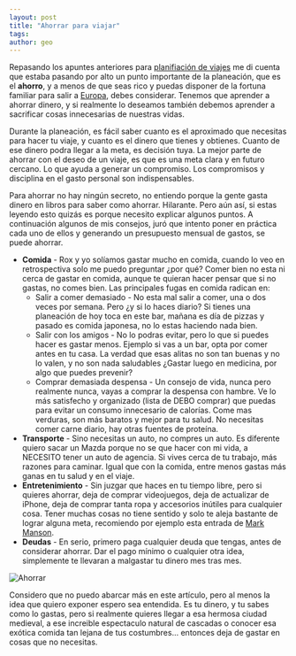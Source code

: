 ```yaml
---
layout: post
title: "Ahorrar para viajar"
tags: 
author: geo
---
```

Repasando los apuntes anteriores para [planifiación de viajes](/planeacion-de-viaje-101/) me di cuenta que estaba pasando por alto un punto importante de la planeación, que es el **ahorro**, y a menos de que seas rico y puedas disponer de la fortuna familiar para salir a [Europa](/tag/europa), debes considerar. Tenemos que aprender a ahorrar dinero, y si realmente lo deseamos también debemos aprender a sacrificar cosas innecesarias de nuestras vidas.

Durante la planeación, es fácil saber cuanto es el aproximado que necesitas para hacer tu viaje, y cuanto es el dinero que tienes y obtienes. Cuanto de ese dinero podra llegar a la meta, es decisión tuya. La mejor parte de ahorrar con el deseo de un viaje, es que es una meta clara y en futuro cercano. Lo que ayuda a generar un compromiso. Los compromisos y disciplina en el gasto personal son indispensables.

Para ahorrar no hay ningún secreto, no entiendo porque la gente gasta dinero en libros para saber como ahorrar. Hilarante. Pero aún así, si estas leyendo esto quizás es porque necesito explicar algunos puntos. A continuación algunos de mis consejos, juró que intento poner en práctica cada uno de ellos y generando un presupuesto mensual de gastos, se puede ahorrar.

* **Comida** - Rox y yo solíamos gastar mucho en comida, cuando lo veo en retrospectiva solo me puedo preguntar ¿por qué? Comer bien no esta ni cerca de gastar en comida, aunque te quieran hacer pensar que si no gastas, no comes bien. Las principales fugas en comida radican en:
	* Salir a comer demasiado - No esta mal salir a comer, una o dos veces por semana. Pero ¿y si lo haces diario? Si tienes una planeación de hoy toca en este bar, mañana es día de pizzas y pasado es comida japonesa, no lo estas haciendo nada bien.
    * Salir con los amigos - No lo podras evitar, pero lo que si puedes hacer es gastar menos. Ejemplo si vas a un bar, opta por comer antes en tu casa. La verdad que esas alitas no son tan buenas y no lo valen, y no son nada saludables ¿Gastar luego en medicina, por algo que puedes prevenir?
    * Comprar demasiada despensa - Un consejo de vida, nunca pero realmente nunca, vayas a comprar la despensa con hambre. Ve lo más satisfecho y organizado (lista de DEBO comprar) que puedas para evitar un consumo innecesario de calorías. Come mas verduras, son más baratos y mejor para tu salud. No necesitas comer carne diario, hay otras fuentes de proteína.
* **Transporte** - Sino necesitas un auto, no compres un auto. Es diferente quiero sacar un Mazda porque no se que hacer con mi vida, a NECESITO tener un auto de agencia. Si vives cerca de tu trabajo, más razones para caminar. Igual que con la comida, entre menos gastas más ganas en tu salud y en el viaje.
* **Entretenimiento** - Sin juzgar que haces en tu tiempo libre, pero si quieres ahorrar, deja de comprar videojuegos, deja de actualizar de iPhone, deja de comprar tanta ropa y accesorios inútiles para cualquier cosa. Tener muchas cosas no tiene sentido y solo te aleja bastante de lograr alguna meta, recomiendo por ejemplo esta entrada de [Mark Manson](http://markmanson.net/minimalism).
* **Deudas** - En serio, primero paga cualquier deuda que tengas, antes de considerar ahorrar. Dar el pago mínimo o cualquier otra idea, simplemente te llevaran a malgastar tu dinero mes tras mes. 

![Ahorrar](/content/images/2015/03/ahorrar.jpg)

Considero que no puedo abarcar más en este artículo, pero al menos la idea que quiero exponer espero sea entendida. Es tu dinero, y tu sabes como lo gastas, pero si realmente quieres llegar a esa hermosa ciudad medieval, a ese increible espectaculo natural de cascadas o conocer esa exótica comida tan lejana de tus costumbres... entonces deja de gastar en cosas que no necesitas.

    
